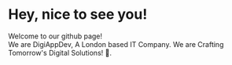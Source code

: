 # Hey, nice to see you!
Welcome to our github page!                  
We are DigiAppDev, A London based IT Company. We are Crafting Tomorrow's Digital Solutions! 🚀.

